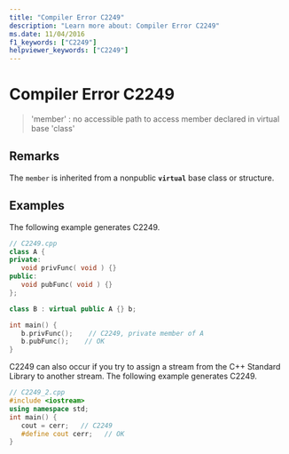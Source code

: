 ```yaml
---
title: "Compiler Error C2249"
description: "Learn more about: Compiler Error C2249"
ms.date: 11/04/2016
f1_keywords: ["C2249"]
helpviewer_keywords: ["C2249"]
---
```

# Compiler Error C2249

> 'member' : no accessible path to access member declared in virtual base 'class'

## Remarks

The `member` is inherited from a nonpublic **`virtual`** base class or structure.

## Examples

The following example generates C2249.

```cpp
// C2249.cpp
class A {
private:
   void privFunc( void ) {}
public:
   void pubFunc( void ) {}
};

class B : virtual public A {} b;

int main() {
   b.privFunc();    // C2249, private member of A
   b.pubFunc();    // OK
}
```

C2249 can also occur if you try to assign a stream from the C++ Standard Library to another stream.  The following example generates C2249.

```cpp
// C2249_2.cpp
#include <iostream>
using namespace std;
int main() {
   cout = cerr;   // C2249
   #define cout cerr;   // OK
}
```
